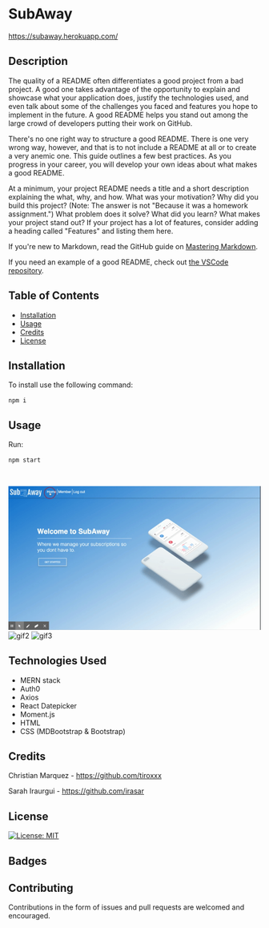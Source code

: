 # SubAway

https://subaway.herokuapp.com/

## Description 



The quality of a README often differentiates a good project from a bad project. A good one takes advantage of the opportunity to explain and showcase what your application does, justify the technologies used, and even talk about some of the challenges you faced and features you hope to implement in the future. A good README helps you stand out among the large crowd of developers putting their work on GitHub.

There's no one right way to structure a good README. There is one very wrong way, however, and that is to not include a README at all or to create a very anemic one. This guide outlines a few best practices. As you progress in your career, you will develop your own ideas about what makes a good README.

At a minimum, your project README needs a title and a short description explaining the what, why, and how. What was your motivation? Why did you build this project? (Note: The answer is not "Because it was a homework assignment.") What problem does it solve? What did you learn? What makes your project stand out? If your project has a lot of features, consider adding a heading called "Features" and listing them here.

If you're new to Markdown, read the GitHub guide on [Mastering Markdown](https://guides.github.com/features/mastering-markdown/).

If you need an example of a good README, check out [the VSCode repository](https://github.com/microsoft/vscode).


## Table of Contents

* [Installation](#installation)
* [Usage](#usage)
* [Credits](#credits)
* [License](#license)


## Installation


To install use the following command:<br>
<pre><code>npm i</pre></code>

## Usage 

Run: <pre><code>npm start</pre></code><br>

![gif1](./client/src/images/gif1.gif)
![gif2](./client/src/images/gif2.gif)
![gif3](./client/src/images/gif3.gif)

## Technologies Used

* MERN stack
* Auth0
* Axios
* React Datepicker
* Moment.js
* HTML
* CSS (MDBootstrap & Bootstrap)

## Credits

Christian Marquez - https://github.com/tiroxxx <br>

Sarah Iraurgui - https://github.com/irasar



## License

[![License: MIT](https://img.shields.io/badge/License-MIT-yellow.svg)](https://opensource.org/licenses/MIT)

## Badges




## Contributing

Contributions in the form of issues and pull requests are welcomed and encouraged.



